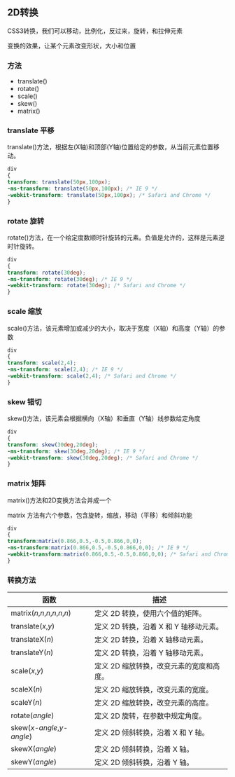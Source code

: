 ## 2D转换

CSS3转换，我们可以移动，比例化，反过来，旋转，和拉伸元素

变换的效果，让某个元素改变形状，大小和位置

### 方法

- translate()
- rotate()
- scale()
- skew()
- matrix()

### translate 平移

translate()方法，根据左(X轴)和顶部(Y轴)位置给定的参数，从当前元素位置移动。

```css
div
{
transform: translate(50px,100px);
-ms-transform: translate(50px,100px); /* IE 9 */
-webkit-transform: translate(50px,100px); /* Safari and Chrome */
}
```

### rotate 旋转

rotate()方法，在一个给定度数顺时针旋转的元素。负值是允许的，这样是元素逆时针旋转。

```css
div
{
transform: rotate(30deg);
-ms-transform: rotate(30deg); /* IE 9 */
-webkit-transform: rotate(30deg); /* Safari and Chrome */
}
```

### scale 缩放

scale()方法，该元素增加或减少的大小，取决于宽度（X轴）和高度（Y轴）的参数

```css
div
{
transform: scale(2,4);
-ms-transform: scale(2,4); /* IE 9 */
-webkit-transform: scale(2,4); /* Safari and Chrome */
} 
```

### skew 错切

skew()方法，该元素会根据横向（X轴）和垂直（Y轴）线参数给定角度

```css
div
{
transform: skew(30deg,20deg);
-ms-transform: skew(30deg,20deg); /* IE 9 */
-webkit-transform: skew(30deg,20deg); /* Safari and Chrome */
}  
```

### matrix 矩阵

matrix()方法和2D变换方法合并成一个

matrix 方法有六个参数，包含旋转，缩放，移动（平移）和倾斜功能

```css
div
{
transform:matrix(0.866,0.5,-0.5,0.866,0,0);
-ms-transform:matrix(0.866,0.5,-0.5,0.866,0,0); /* IE 9 */
-webkit-transform:matrix(0.866,0.5,-0.5,0.866,0,0); /* Safari and Chrome */
}
```

### 转换方法

| 函数                            | 描述                                     |
| ------------------------------- | ---------------------------------------- |
| matrix(*n*,*n*,*n*,*n*,*n*,*n*) | 定义 2D 转换，使用六个值的矩阵。         |
| translate(*x*,*y*)              | 定义 2D 转换，沿着 X 和 Y 轴移动元素。   |
| translateX(*n*)                 | 定义 2D 转换，沿着 X 轴移动元素。        |
| translateY(*n*)                 | 定义 2D 转换，沿着 Y 轴移动元素。        |
| scale(*x*,*y*)                  | 定义 2D 缩放转换，改变元素的宽度和高度。 |
| scaleX(*n*)                     | 定义 2D 缩放转换，改变元素的宽度。       |
| scaleY(*n*)                     | 定义 2D 缩放转换，改变元素的高度。       |
| rotate(*angle*)                 | 定义 2D 旋转，在参数中规定角度。         |
| skew(*x-angle*,*y-angle*)       | 定义 2D 倾斜转换，沿着 X 和 Y 轴。       |
| skewX(*angle*)                  | 定义 2D 倾斜转换，沿着 X 轴。            |
| skewY(*angle*)                  | 定义 2D 倾斜转换，沿着 Y 轴。            |
